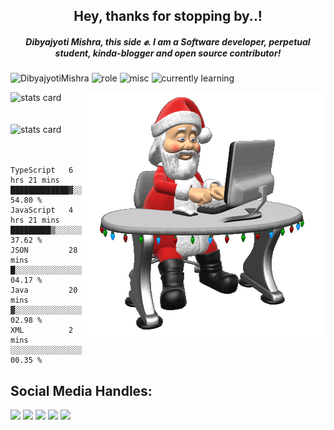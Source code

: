 <div align='center'> 
   <h2> Hey, thanks for stopping by..! </h2> 
   <h5> Dibyajyoti Mishra, this side ✊. I am a Software developer, perpetual student, kinda-blogger and open source contributor! </h5>
</div>
 
 <p align="left"> 
 <img src="https://komarev.com/ghpvc/?username=DibyajyotiMishra&label=Visitors'%20Count&color=6EC72D&style=flat" alt="DibyajyotiMishra" /> 
 <img src="https://img.shields.io/badge/Role-Full%20Stack%20Developer-orange" alt="role" />
 <img src="https://img.shields.io/badge/Most%20Used%20Library-React%2C%20React%20Native-5A20CB" alt="misc" />
 <img src="https://img.shields.io/badge/Learning-Circle%20CI-white" alt="currently learning" />
 </p>
 

<div align='left'> 
   <img alt= "stats card" height="145" width="400" src="https://dibyajyotimishra-github-stats.vercel.app/api?username=DibyajyotiMishra&count_private=true&show_icons=true&theme=tokyonight&hide_border=true" />
 
 <img align="right" src="https://github.com/DibyajyotiMishra/DibyajyotiMishra/blob/main/2qf3.gif" />
 <br/>
 <br/>
 <br />
<img alt= "stats card" height="145" width="400" src="https://github-readme-streak-stats.herokuapp.com/?user=DibyajyotiMishra&hide_border=true&theme=tokyonight">
</div>
<br />
<br />
<div align="left">
   
 
<!--START_SECTION:waka-->
```text
TypeScript   6 hrs 21 mins   █████████████▓░░░░░░░░░░░   54.80 % 
JavaScript   4 hrs 21 mins   █████████▒░░░░░░░░░░░░░░░   37.62 % 
JSON         28 mins         █░░░░░░░░░░░░░░░░░░░░░░░░   04.17 % 
Java         20 mins         ▓░░░░░░░░░░░░░░░░░░░░░░░░   02.98 % 
XML          2 mins          ░░░░░░░░░░░░░░░░░░░░░░░░░   00.35 % 
```
<!--END_SECTION:waka-->
</div>

## Social Media Handles:

<div>
 <a href="https://twitter.com/dibyajyotim_" ><img src="https://img.shields.io/twitter/follow/dibyajyotim_?style=social" /></a>
 <a href="https://dibyajyoti.hashnode.dev/" ><img src="https://img.shields.io/badge/Hashnode-2962FF?style=flat&logo=hashnode&logoColor=white" /></a>
 <a href="mailto:dibyajyotimishra14@gmail.com" ><img src="https://img.shields.io/badge/Gmail-D14836?style=flat&logo=gmail&logoColor=white" /></a>
 <a href="https://www.linkedin.com/in/dibyajyotim/" ><img src="https://img.shields.io/badge/LinkedIn-0077B5?style=flat&logo=linkedin&logoColor=white" /></a>
 <a href="https://github.com/DibyajyotiMishra"><img src="https://img.shields.io/badge/Status-Creating%20something%20exciting-%2303C6C7" /></a>
</div>
